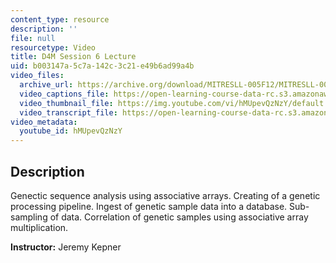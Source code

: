 ```yaml
---
content_type: resource
description: ''
file: null
resourcetype: Video
title: D4M Session 6 Lecture
uid: b003147a-5c7a-142c-3c21-e49b6ad99a4b
video_files:
  archive_url: https://archive.org/download/MITRESLL-005F12/MITRESLL-005F12_L06_Lec_300k.mp4
  video_captions_file: https://open-learning-course-data-rc.s3.amazonaws.com/res-ll-005-mathematics-of-big-data-and-machine-learning-january-iap-2020/0136479cba1259cda4a9e224fa50e9fd_hMUpevQzNzY.vtt
  video_thumbnail_file: https://img.youtube.com/vi/hMUpevQzNzY/default.jpg
  video_transcript_file: https://open-learning-course-data-rc.s3.amazonaws.com/res-ll-005-mathematics-of-big-data-and-machine-learning-january-iap-2020/8cb55790e3d1236483753aee3eeb9c3f_hMUpevQzNzY.pdf
video_metadata:
  youtube_id: hMUpevQzNzY
---
```


Description
-----------

Genectic sequence analysis using associative arrays. Creating of a genetic processing pipeline. Ingest of genetic sample data into a database. Sub-sampling of data. Correlation of genetic samples using associative array multiplication.

**Instructor:** Jeremy Kepner